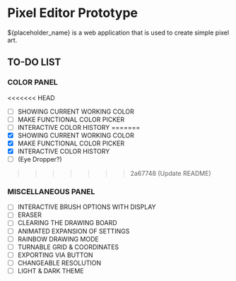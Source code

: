 # Pixel Editor Prototype
${placeholder_name} is a web application that is used to create simple pixel art. 

## TO-DO LIST
### COLOR PANEL
<<<<<<< HEAD
- [ ] SHOWING CURRENT WORKING COLOR
- [ ] MAKE FUNCTIONAL COLOR PICKER
- [ ] INTERACTIVE COLOR HISTORY
=======
- [x] SHOWING CURRENT WORKING COLOR
- [x] MAKE FUNCTIONAL COLOR PICKER
- [x] INTERACTIVE COLOR HISTORY
- [ ] (Eye Dropper?)
>>>>>>> 2a67748 (Update README)

### MISCELLANEOUS PANEL

- [ ] INTERACTIVE BRUSH OPTIONS WITH DISPLAY
- [ ] ERASER
- [ ] CLEARING THE DRAWING BOARD
- [ ] ANIMATED EXPANSION OF SETTINGS
- [ ] RAINBOW DRAWING MODE
- [ ] TURNABLE GRID & COORDINATES
- [ ] EXPORTING VIA BUTTON
- [ ] CHANGEABLE RESOLUTION
- [ ] LIGHT & DARK THEME
